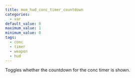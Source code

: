 ```yaml
---
title: mom_hud_conc_timer_countdown
categories:
  - var
default_value: 0
maximum_value: 1
minimum_value: 0
tags:
  - conc
  - timer
  - weapon
  - hud
---
```


Toggles whether the countdown for the conc timer is shown.
